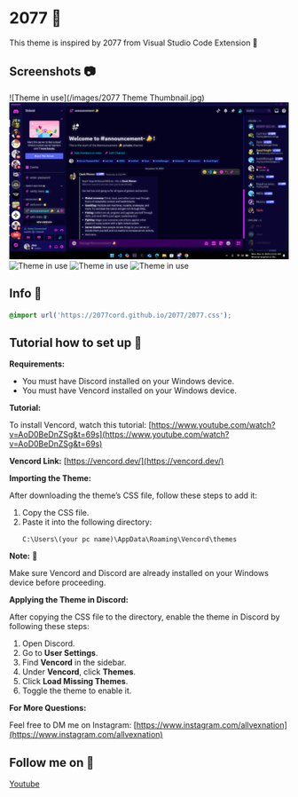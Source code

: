 # 2077 🌆
This theme is inspired by 2077 from Visual Studio Code Extension 🌃
 
## Screenshots 📷

![Theme in use](/images/2077 Theme Thumbnail.jpg)
![Theme in use](/images/2077snapshot.png)
![Theme in use](/images/2077Screenshot.png)
![Theme in use](/images/2077Screenshott.png)
![Theme in use](/images/2077Screenshottt.png)


## Info 📃



```css
@import url('https://2077cord.github.io/2077/2077.css');

```

## Tutorial how to set up 📖

**Requirements:**

- You must have Discord installed on your Windows device.
- You must have Vencord installed on your Windows device.

**Tutorial:**

To install Vencord, watch this tutorial:
[https://www.youtube.com/watch?v=AoD0BeDnZSg&t=69s](https://www.youtube.com/watch?v=AoD0BeDnZSg&t=69s)

**Vencord Link:**
[https://vencord.dev/](https://vencord.dev/)

**Importing the Theme:**

After downloading the theme’s CSS file, follow these steps to add it:

1. Copy the CSS file.
2. Paste it into the following directory:
   ```
   C:\Users\(your pc name)\AppData\Roaming\Vencord\themes
   ```

**Note:** 📑

Make sure Vencord and Discord are already installed on your Windows device before proceeding.

**Applying the Theme in Discord:**

After copying the CSS file to the directory, enable the theme in Discord by following these steps:

1. Open Discord.
2. Go to **User Settings**.
3. Find **Vencord** in the sidebar.
4. Under **Vencord**, click **Themes**.
5. Click **Load Missing Themes**.
6. Toggle the theme to enable it.

**For More Questions:**

Feel free to DM me on Instagram: [https://www.instagram.com/allvexnation](https://www.instagram.com/allvexnation)

## Follow me on 🔗

[Youtube](https://www.youtube.com/@allvexnation1)
